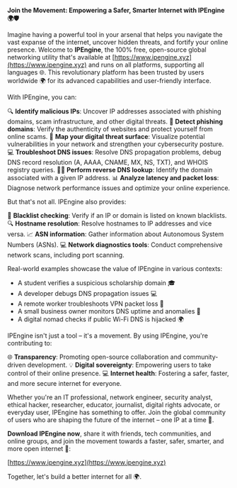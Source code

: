 **Join the Movement: Empowering a Safer, Smarter Internet with IPEngine 🌍🛡️**

Imagine having a powerful tool in your arsenal that helps you navigate the vast expanse of the internet, uncover hidden threats, and fortify your online presence. Welcome to **IPEngine**, the 100% free, open-source global networking utility that's available at [https://www.ipengine.xyz](https://www.ipengine.xyz) and runs on all platforms, supporting all languages 🌐. This revolutionary platform has been trusted by users worldwide 🌍 for its advanced capabilities and user-friendly interface.

With IPEngine, you can:

🔍 **Identify malicious IPs**: Uncover IP addresses associated with phishing domains, scam infrastructure, and other digital threats.
📡 **Detect phishing domains**: Verify the authenticity of websites and protect yourself from online scams.
🚀 **Map your digital threat surface**: Visualize potential vulnerabilities in your network and strengthen your cybersecurity posture.
💻 **Troubleshoot DNS issues**: Resolve DNS propagation problems, debug DNS record resolution (A, AAAA, CNAME, MX, NS, TXT), and WHOIS registry queries.
👩‍🔧 **Perform reverse DNS lookup**: Identify the domain associated with a given IP address.
📊 **Analyze latency and packet loss**: Diagnose network performance issues and optimize your online experience.

But that's not all. IPEngine also provides:

🚫 **Blacklist checking**: Verify if an IP or domain is listed on known blacklists.
🔍 **Hostname resolution**: Resolve hostnames to IP addresses and vice versa.
📈 **ASN information**: Gather information about Autonomous System Numbers (ASNs).
💻 **Network diagnostics tools**: Conduct comprehensive network scans, including port scanning.

Real-world examples showcase the value of IPEngine in various contexts:

* A student verifies a suspicious scholarship domain 🎓
* A developer debugs DNS propagation issues 💻
* A remote worker troubleshoots VPN packet loss 👥
* A small business owner monitors DNS uptime and anomalies 💼
* A digital nomad checks if public Wi-Fi DNS is hijacked 🌍

IPEngine isn't just a tool – it's a movement. By using IPEngine, you're contributing to:

🌐 **Transparency**: Promoting open-source collaboration and community-driven development.
💡 **Digital sovereignty**: Empowering users to take control of their online presence.
💻 **Internet health**: Fostering a safer, faster, and more secure internet for everyone.

Whether you're an IT professional, network engineer, security analyst, ethical hacker, researcher, educator, journalist, digital rights advocate, or everyday user, IPEngine has something to offer. Join the global community of users who are shaping the future of the internet – one IP at a time 🚀.

**Download IPEngine now**, share it with friends, tech communities, and online groups, and join the movement towards a faster, safer, smarter, and more open internet 🔗:

[https://www.ipengine.xyz](https://www.ipengine.xyz)

Together, let's build a better internet for all 🌍.